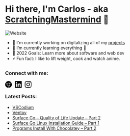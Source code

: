 # Hi there, I'm Carlos - aka [ScratchingMastermind][website] 👋

![Website](https://img.shields.io/website?label=Passivetechie&logo=googlechrome&logoColor=44cc11&style=for-the-badge&url=https%3A%2F%2Fpassivetechie.com%2F)

- 🔭 I'm currently working on digitalizing all of my [projects][website1]
- 🌱 I’m currently learning everything 🤣
- 🥅 2022 Goals: Learn more about software and web dev
- ⚡ Fun fact: I like to lift weight, cook and watch anime.

### Connect with me:

[<img align="left" alt="Website" width="22px" src="./images/google_chrome.svg" style="padding-right:10px;" />][website]
[<img align="left" alt="LinkedIn" width="22px" src="./images/linkedin.svg" style="padding-right:10px;"/>][linkedin]
[<img align="left" alt="Instagram" width="22px" src="./images/instagram.svg" style="padding-right:10px;"/>][instagram]
<br/>

### Latest Posts:

<!-- BLOG-POST-LIST:START -->
- [VSCodium](https://passivetechie.com/vscodium/)
- [Ventoy](https://passivetechie.com/ventoy/)
- [Surface Go – Quality of Life Update – Part 2](https://passivetechie.com/surface-go-quality-of-life-update-part-2/)
- [Surface Go Linux Installation Guide – Part 1](https://passivetechie.com/surface-go-linux-installation-guide-part-1/)
- [Programs Install With Chocolatey – Part 2](https://passivetechie.com/programs-install-with-chocolatey-part-2/)
<!-- BLOG-POST-LIST:END -->

<!-- Definitions -->

[website]: https://passivetechie.com/
[website1]: https://passivetechie.com/projects/
[linkedin]: https://linkedin.com/in/jcarlosbernardo
[instagram]: https://instagram.com/scratchin_mastermind
